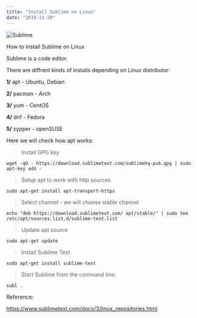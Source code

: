 ```yaml
---
title: "Install Sublime on Linux"
date: "2019-11-20"
---
```


![Sublime](https://i.imgur.com/13CjRhl.png "Sublime logo")

How to install Sublime on Linux

Sublime is a code editor.

There are diffrent kinds of installs depending on Linux distributor:

**1/** apt - Ubuntu, Debian

**2/** pacman - Arch

**3/** yum - CentOS

**4/** dnf - Fedora

**5/** zypper - openSUSE

Here we will check how apt works:

> Install GPG key
```
wget -qO - https://download.sublimetext.com/sublimehq-pub.gpg | sudo apt-key add -
```

> Setup apt to work with http sources
```
sudo apt-get install apt-transport-https
```

> Select channel - we will choose stable channel
```
echo "deb https://download.sublimetext.com/ apt/stable/" | sudo tee /etc/apt/sources.list.d/sublime-text.list
```

> Update apt source
```
sudo apt-get update
```

> Install Sublime Text
```
sudo apt-get install sublime-text
```

> Start Sublime from the command line:
```
subl .
```

Reference:

https://www.sublimetext.com/docs/3/linux_repositories.html



